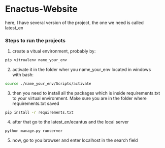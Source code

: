 # Enactus-Website
here, I have several version of the project, the one we need is called latest_en

### Steps to run the projects
1. create a vitual environment, probably by:
```bash
pip vitrualenv name_your_env
```
2. activate it in the folder wher you name_your_env located in windows with bash:
```bash
source ./name_your_env/Scripts/activate
```
3. then you need to install all the packages which is inside requirements.txt to your virtual environment. Make sure you are in the folder where requirements.txt saved
```bash
pip install -r requirements.txt
```
4. after that go to the latest_en/ecantus and the local server
```bash
python manage.py runserver
```
5. now, go to you browser and enter localhost in the search field

